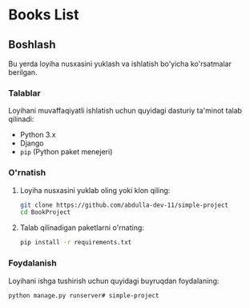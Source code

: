 # Books List

## Boshlash

Bu yerda loyiha nusxasini yuklash va ishlatish bo'yicha ko'rsatmalar berilgan.

### Talablar

Loyihani muvaffaqiyatli ishlatish uchun quyidagi dasturiy ta'minot talab qilinadi:

- Python 3.x
- Django
- `pip` (Python paket menejeri)

### O'rnatish

1. Loyiha nusxasini yuklab oling yoki klon qiling:

    ```sh
    git clone https://github.com/abdulla-dev-11/simple-project
    cd BookProject
    ```

2. Talab qilinadigan paketlarni o'rnating:

    ```sh
    pip install -r requirements.txt
    ```

### Foydalanish

Loyihani ishga tushirish uchun quyidagi buyruqdan foydalaning:

```sh
python manage.py runserver#   s i m p l e - p r o j e c t 
 
 

